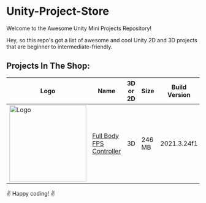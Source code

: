 # Unity-Project-Store
Welcome to the Awesome Unity Mini Projects Repository!

Hey, so this repo's got a list of awesome and cool Unity 2D and 3D projects that are beginner to intermediate-friendly.

## Projects In The Shop:
 | Logo | Name          | 3D or 2D | Size   | Build Version |
|------|---------------|----------|--------|---------------|
| <img src="https://github.com/aadityabhoyar/Unity-Project-Store/blob/main/Full%20Body%20FPS%20Controller/Project%20Media/LOGO.png" alt="Logo" width="200"/> | [Full Body FPS Controller](https://github.com/aadityabhoyar/Unity-Project-Store/tree/main/Full%20Body%20FPS%20Controller) | 3D | 246 MB| 2021.3.24f1 |


✌️ Happy coding! ✌️
